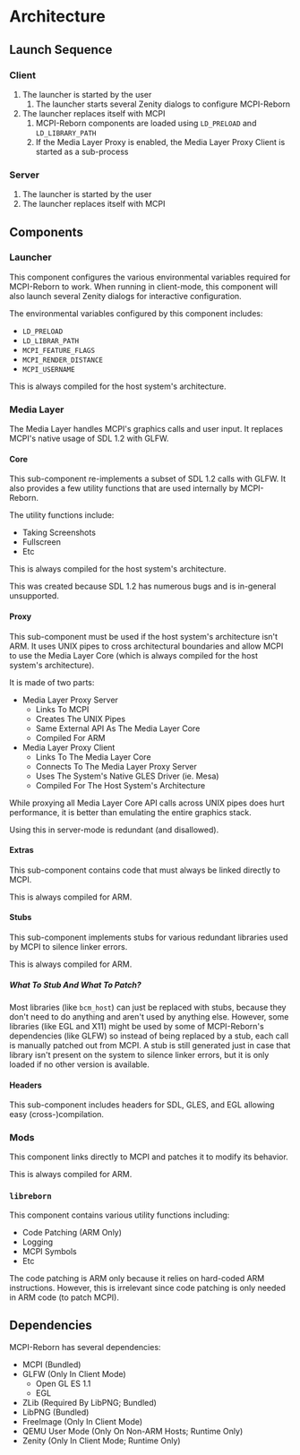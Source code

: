 # Architecture

## Launch Sequence

### Client
1. The launcher is started by the user
   1. The launcher starts several Zenity dialogs to configure MCPI-Reborn
2. The launcher replaces itself with MCPI
   1. MCPI-Reborn components are loaded using ``LD_PRELOAD`` and ``LD_LIBRARY_PATH``
   2. If the Media Layer Proxy is enabled, the Media Layer Proxy Client is started as a sub-process

### Server
1. The launcher is started by the user
2. The launcher replaces itself with MCPI

## Components

### Launcher
This component configures the various environmental variables required for MCPI-Reborn to work. When running in client-mode, this component will also launch several Zenity dialogs for interactive configuration.

The environmental variables configured by this component includes:
* ``LD_PRELOAD``
* ``LD_LIBRAR_PATH``
* ``MCPI_FEATURE_FLAGS``
* ``MCPI_RENDER_DISTANCE``
* ``MCPI_USERNAME``

This is always compiled for the host system's architecture.

### Media Layer
The Media Layer handles MCPI's graphics calls and user input. It replaces MCPI's native usage of SDL 1.2 with GLFW.

#### Core
This sub-component re-implements a subset of SDL 1.2 calls with GLFW. It also provides a few utility functions that are used internally by MCPI-Reborn.

The utility functions include:
* Taking Screenshots
* Fullscreen
* Etc

This is always compiled for the host system's architecture.

This was created because SDL 1.2 has numerous bugs and is in-general unsupported.

#### Proxy
This sub-component must be used if the host system's architecture isn't ARM. It uses UNIX pipes to cross architectural boundaries and allow MCPI to use the Media Layer Core (which is always compiled for the host system's architecture).

It is made of two parts:
* Media Layer Proxy Server
  * Links To MCPI
  * Creates The UNIX Pipes
  * Same External API As The Media Layer Core
  * Compiled For ARM
* Media Layer Proxy Client
  * Links To The Media Layer Core
  * Connects To The Media Layer Proxy Server
  * Uses The System's Native GLES Driver (ie. Mesa)
  * Compiled For The Host System's Architecture

While proxying all Media Layer Core API calls across UNIX pipes does hurt performance, it is better than emulating the entire graphics stack.

Using this in server-mode is redundant (and disallowed).

#### Extras
This sub-component contains code that must always be linked directly to MCPI.

This is always compiled for ARM.

#### Stubs
This sub-component implements stubs for various redundant libraries used by MCPI to silence linker errors.

This is always compiled for ARM.

##### What To Stub And What To Patch?
Most libraries (like ``bcm_host``) can just be replaced with stubs, because they don't need to do anything and aren't used by anything else. However, some libraries (like EGL and X11) might be used by some of MCPI-Reborn's dependencies (like GLFW) so instead of being replaced by a stub, each call is manually patched out from MCPI. A stub is still generated just in case that library isn't present on the system to silence linker errors, but it is only loaded if no other version is available.

#### Headers
This sub-component includes headers for SDL, GLES, and EGL allowing easy (cross-)compilation.

### Mods
This component links directly to MCPI and patches it to modify its behavior.

This is always compiled for ARM.

### ``libreborn``
This component contains various utility functions including:

* Code Patching (ARM Only)
* Logging
* MCPI Symbols
* Etc

The code patching is ARM only because it relies on hard-coded ARM instructions. However, this is irrelevant since code patching is only needed in ARM code (to patch MCPI).

## Dependencies
MCPI-Reborn has several dependencies:
* MCPI (Bundled)
* GLFW (Only In Client Mode)
  * Open GL ES 1.1
  * EGL
* ZLib (Required By LibPNG; Bundled)
* LibPNG (Bundled)
* FreeImage (Only In Client Mode)
* QEMU User Mode (Only On Non-ARM Hosts; Runtime Only)
* Zenity (Only In Client Mode; Runtime Only)
